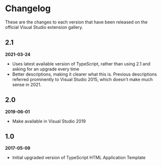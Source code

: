 # Changelog

These are the changes to each version that have been released
on the official Visual Studio extension gallery.

## 2.1

**2021-03-24**

- Uses latest available version of TypeScript, rather than using 2.1 and asking for an upgrade every time
- Better descriptions, making it clearer what this is.  Previous descriptions referred prominently to Visual Studio 2015, which doesn't make much sense in 2021.

## 2.0

**2019-06-01**

- Make available in Visual Studio 2019

## 1.0

**2017-05-09**

- Initial upgraded version of TypeScript HTML Application Template
